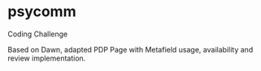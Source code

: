 # psycomm
Coding Challenge

Based on Dawn, adapted PDP Page with Metafield usage, availability and review implementation.
